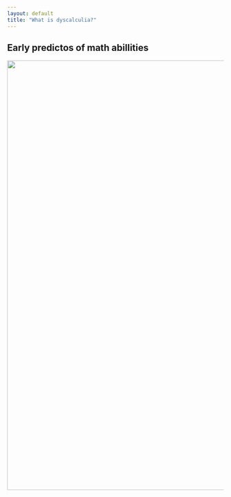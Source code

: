 ```yaml
---
layout: default
title: "What is dyscalculia?"
---
```

## Early predictos of math abillities 

<img src="early_predictors.png" width="1000" class="image_large">
